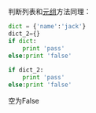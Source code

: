 判断列表和[元组](https://so.csdn.net/so/search?q=%E5%85%83%E7%BB%84&spm=1001.2101.3001.7020)方法同理：
```python
dict = {'name':'jack'}
dict_2={}
if dict:
    print 'pass'
else:print 'false'
 
if dict_2:
    print 'pass'
else:print 'false'
```
空为False
